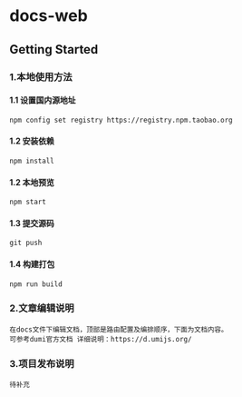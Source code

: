 # docs-web

## Getting Started

### 1.本地使用方法

#### 1.1 设置国内源地址
```
npm config set registry https://registry.npm.taobao.org
```

#### 1.2 安装依赖
```
npm install
```
#### 1.2 本地预览
```
npm start
```

#### 1.3 提交源码
```
git push
```

#### 1.4 构建打包
```
npm run build
```
### 2.文章编辑说明
```
在docs文件下编辑文档，顶部是路由配置及编排顺序，下面为文档内容。
可参考dumi官方文档 详细说明：https://d.umijs.org/
```
### 3.项目发布说明
```
待补充
```


